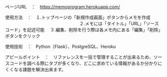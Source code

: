 ページURL　：　https://memoprogram.herokuapp.com/

使用方法　：　１.トップページの「新規作成画面」ボタンからメモを作成
　　　　　　　　　　　　　　　　　２.メモには「タイトル」「URL」「ソースコード」を記述可能
        　３.編集、削除を行う際は各メモ内にある「編集」「削除」ボタンをクリック
         
使用技術　：　Python（Flask）、PostgreSQL、Heroku

アピールポイント　：　リファレンスを一括で管理することが出来るため、ソースコードを調べる際にタブが多くなり、どこに求めている情報があるか分かりにくくなる課題を解決出来ます。
